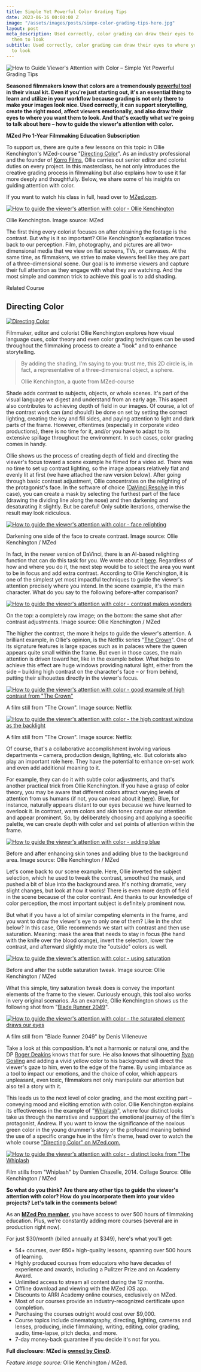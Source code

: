 ```yaml
---
title: Simple Yet Powerful Color Grading Tips
date: 2023-06-16 00:00:00 Z
image: "/assets/images/posts/simpe-color-grading-tips-hero.jpg"
layout: post
meta_description: Used correctly, color grading can draw their eyes to where you want
  them to look
subtitle: Used correctly, color grading can draw their eyes to where you want them
  to look
---
```


![How to Guide Viewer's Attention with Color – Simple Yet Powerful Grading Tips](/assets/images/posts/simpe-color-grading-tips-hero.jpg)

**Seasoned filmmakers know that colors are a tremendously [powerful tool](https://www.cined.com/film-color-schemes-cinematic-color-design/) in their visual kit. Even if you're just starting out, it's an essential thing to learn and utilize in your workflow because grading is not only there to make your images look nice. Used correctly, it can support storytelling, create the right mood, affect viewers emotionally, and also draw their eyes to where you want them to look. And that's exactly what we're going to talk about here – how to guide the viewer's attention with color.**

**MZed Pro 1-Year Filmmaking Education Subscription**

To support us, there are quite a few lessons on this topic in Ollie Kenchington's MZed-course "[Directing Color](https://www.mzed.com/courses/directing-color?tap_a=17272-420962&tap_s=3921687-ffee2d)". As an industry professional and the founder of [Korro Films](https://www.korro.co.uk/), Ollie carries out senior editor and colorist duties on every project. In this masterclass, he not only introduces the creative grading process in filmmaking but also explains how to use it far more deeply and thoughtfully. Below, we share some of his insights on guiding attention with color.

If you want to watch his class in full, head over to [MZed.com](https://www.mzed.com/courses/directing-color?tap_a=17272-420962&tap_s=3921687-ffee2d).

[![How to guide the viewer's attention with color - Ollie Kenchington](/assets/images/posts/simple-color-grading-tips-ollie-kenchington.jpg)](/assets/images/posts/simple-color-grading-tips-ollie-kenchington.jpg)

Ollie Kenchington. Image source: MZed

The first thing every colorist focuses on after obtaining the footage is the contrast. But why is it so important? Ollie Kenchington's explanation traces back to our perception. Film, photography, and pictures are all two-dimensional media that we view on flat screens, TVs, or canvases. At the same time, as filmmakers, we strive to make viewers feel like they are part of a three-dimensional scene. Our goal is to immerse viewers and capture their full attention as they engage with what they are watching. And the most simple and common trick to achieve this goal is to add shading.

Related Course

## Directing Color

[![Directing Color](/assets/images/posts/simple-color-grading-tips-directing-color-course.jpg)](https://www.mzed.com/courses/directing-color?tap_a=17272-420962&tap_s=3897887-d89a01)

Filmmaker, editor and colorist Ollie Kenchington explores how visual language cues, color theory and even color grading techniques can be used throughout the filmmaking process to create a "look" and to enhance storytelling.

> By adding the shading, I'm saying to you: trust me, this 2D circle is, in fact, a representative of a three-dimensional object, a sphere.
> 
> Ollie Kenchington, a quote from MZed-course

Shade adds contrast to subjects, objects, or whole scenes. It's part of the visual language we digest and understand from an early age. This aspect also contributes to achieving depth of field in our images. Of course, a lot of the contrast work can (and should!) be done on set by setting the correct lighting, creating the key and fill sides, and paying attention to light and dark parts of the frame. However, oftentimes (especially in corporate video productions), there is no time for it, and/or you have to adapt to its extensive spillage throughout the environment. In such cases, color grading comes in handy.

Ollie shows us the process of creating depth of field and directing the viewer's focus toward a scene example he filmed for a video ad. There was no time to set up contrast lighting, so the image appears relatively flat and evenly lit at first (we have attached the raw version below). After going through basic contrast adjustment, Ollie concentrates on the relighting of the protagonist's face. In the software of choice ([DaVinci Resolve](https://www.bhphotovideo.com/c/product/1366318-REG/blackmagic_design_dv_resstud_davinci_resolve_stud_color.html/BI/7953/KBID/8488/SID/mascha) in this case), you can create a mask by selecting the furthest part of the face (drawing the dividing line along the nose) and then darkening and desaturating it slightly. But be careful! Only subtle iterations, otherwise the result may look ridiculous.

[![How to guide the viewer's attention with color - face relighting](/assets/images/posts/simple-color-grading-tips-face-relighting.jpg)](/assets/images/posts/simple-color-grading-tips-face-relighting.jpg)

Darkening one side of the face to create contrast. Image source: Ollie Kenchington / MZed

In fact, in the newer version of DaVinci, there is an AI-based relighting function that can do this task for you. We wrote about it [here](https://www.cined.com/davinci-resolve-18-5-beta-released-ai-tools-for-text-based-editing-upscaling-re-lighting-and-more/). Regardless of how and where you do it, the next step would be to select the area you want to be in focus and add extra contrast. According to Ollie Kenchington, it is one of the simplest yet most impactful techniques to guide the viewer's attention precisely where you intend. In the scene example, it's the main character. What do you say to the following before-after comparison?

[![How to guide the viewer's attention with color - contrast makes wonders](/assets/images/posts/simple-color-grading-tips-adding-contrast.jpg)](/assets/images/posts/simple-color-grading-tips-adding-contrast.jpg)

On the top: a completely raw image; on the bottom: the same shot after contrast adjustments. Image source: Ollie Kenchington / MZed

The higher the contrast, the more it helps to guide the viewer's attention. A brilliant example, in Ollie's opinion, is the Netflix series "[The Crown](https://www.netflix.com/title/80025678)". One of its signature features is large spaces such as in palaces where the queen appears quite small within the frame. But even in those cases, the main attention is driven toward her, like in the example below. What helps to achieve this effect are huge windows providing natural light, either from the side – building high contrast on the character's face – or from behind, putting their silhouettes directly in the viewer's focus.

[![How to guide the viewer's attention with color - good example of high contrast from "The Crown"](/assets/images/posts/simple-color-grading-tips-the-crown-queen.jpg)](/assets/images/posts/simple-color-grading-tips-the-crown-queen.jpg)

A film still from "The Crown". Image source: Netflix

[![How to guide the viewer's attention with color - the high contrast window as the backlight](/assets/images/posts/simple-color-grading-tips-crown-windows.jpg)](/assets/images/posts/simple-color-grading-tips-crown-windows.jpg)

A film still from "The Crown". Image source: Netflix

Of course, that's a collaborative accomplishment involving various departments – camera, production design, lighting, etc. But colorists also play an important role here. They have the potential to enhance on-set work and even add additional meaning to it.

For example, they can do it with subtle color adjustments, and that's another practical trick from Ollie Kenchington. If you have a grasp of color theory, you may be aware that different colors attract varying levels of attention from us humans (if not, you can read about it [here](https://www.cined.com/color-theory-the-lifeblood-of-filmmaking/)). Blue, for instance, naturally appears distant to our eyes because we have learned to overlook it. In contrast, warm colors and skin tones capture our attention and appear prominent. So, by deliberately choosing and applying a specific palette, we can create depth with color and set points of attention within the frame.

[![How to guide the viewer's attention with color - adding blue](/assets/images/posts/simple-color-grading-tips-skintones-blue.jpg)](/assets/images/posts/simple-color-grading-tips-skintones-blue.jpg)

Before and after enhancing skin tones and adding blue to the background area. Image source: Ollie Kenchington / MZed

Let's come back to our scene example. Here, Ollie inverted the subject selection, which he used to tweak the contrast, smoothed the mask, and pushed a bit of blue into the background area. It's nothing dramatic, very slight changes, but look at how it works! There is even more depth of field in the scene because of the color contrast. And thanks to our knowledge of color perception, the most important subject is definitely prominent now.

But what if you have a lot of similar competing elements in the frame, and you want to draw the viewer's eye to only one of them? Like in the shot below? In this case, Ollie recommends we start with contrast and then use saturation. Meaning: mask the area that needs to stay in focus (the hand with the knife over the blood orange), invert the selection, lower the contrast, and afterward slightly mute the "outside" colors as well.

[![How to guide the viewer's attention with color - using saturation](/assets/images/posts/simple-color-grading-tips-saturation.jpg)](/assets/images/posts/simple-color-grading-tips-saturation.jpg)

Before and after the subtle saturation tweak. Image source: Ollie Kenchington / MZed

What this simple, tiny saturation tweak does is convey the important elements of the frame to the viewer. Curiously enough, this tool also works in very original scenarios. As an example, Ollie Kenchington shows us the following shot from "[Blade Runner 2049](https://www.imdb.com/title/tt1856101/)".

[![How to guide the viewer's attention with color - the saturated element draws our eyes](/assets/images/posts/simple-color-grading-tips-blade-runner.jpg)](/assets/images/posts/simple-color-grading-tips-blade-runner.jpg)

A film still from "Blade Runner 2049" by Denis Villeneuve

Take a look at this composition. It's not a harmonic or natural one, and the DP [Roger Deakins](https://www.imdb.com/name/nm0005683/?ref_=nv_sr_srsg_0_tt_2_nm_6_q_roger%2520deakin) knows that for sure. He also knows that silhouetting [Ryan Gosling](https://www.imdb.com/name/nm0331516/?ref_=tt_cl_i_2) and adding a vivid yellow color to his background will direct the viewer's gaze to him, even to the edge of the frame. By using imbalance as a tool to impact our emotions, and the choice of color, which appears unpleasant, even toxic, filmmakers not only manipulate our attention but also tell a story with it.

This leads us to the next level of color grading, and the most exciting part – conveying mood and eliciting emotion with color. Ollie Kenchington explains its effectiveness in the example of  "[Whiplash](https://www.imdb.com/title/tt2582802/?ref_=fn_al_tt_1)", where four distinct looks take us through the narrative and support the emotional journey of the film's protagonist, Andrew. If you want to know the significance of the noxious green color in the young drummer's story or the profound meaning behind the use of a specific orange hue in the film's theme, head over to watch the whole course ["Directing Color" on MZed.com.](https://www.mzed.com/courses/directing-color?tap_a=17272-420962&tap_s=3921687-ffee2d)

[![How to guide the viewer's attention with color - distinct looks from "The Whiplash](/assets/images/posts/simple-color-grading-tips-whiplash-looks.jpg)](/assets/images/posts/simple-color-grading-tips-whiplash-looks.jpg)

Film stills from "Whiplash" by Damien Chazelle, 2014. Collage Source: Ollie Kenchington / MZed

**So what do you think? Are there any other tips to guide the viewer's attention with color? How do you incorporate them into your video projects? Let's talk in the comments below!**

As an [**MZed Pro member**](https://www.mzed.com/?tap_a=17272-420962&tap_s=3921687-ffee2d), you have access to over 500 hours of filmmaking education. Plus, we're constantly adding more courses (several are in production right now).

For just $30/month (billed annually at $349), here's what you'll get:

-   54+ courses, over 850+ high-quality lessons, spanning over 500 hours of learning.
-   Highly produced courses from educators who have decades of experience and awards, including a Pulitzer Prize and an Academy Award.
-   Unlimited access to stream all content during the 12 months.
-   Offline download and viewing with the MZed iOS app.
-   Discounts to ARRI Academy online courses, exclusively on MZed.
-   Most of our courses provide an industry-recognized certificate upon completion.
-   Purchasing the courses outright would cost over $9,000.
-   Course topics include cinematography, directing, lighting, cameras and lenses, producing, indie filmmaking, writing, editing, color grading, audio, time-lapse, pitch decks, and more.
-   7-day money-back guarantee if you decide it's not for you.

**Full disclosure: MZed is [owned by CineD](https://www.cined.com/cined-acquires-mzed/)**.

_Feature image source:_ Ollie Kenchington / MZed.